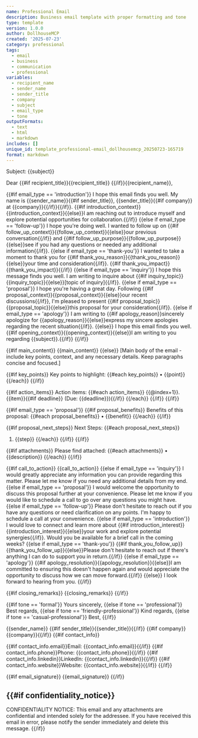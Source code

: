 ```yaml
---
name: Professional Email
description: Business email template with proper formatting and tone
type: template
version: 1.0.0
author: DollhouseMCP
created: '2025-07-23'
category: professional
tags:
  - email
  - business
  - communication
  - professional
variables:
  - recipient_name
  - sender_name
  - sender_title
  - company
  - subject
  - email_type
  - tone
outputFormats:
  - text
  - html
  - markdown
includes: []
unique_id: template_professional-email_dollhousemcp_20250723-165719
format: markdown
---
```


Subject: {{subject}}

Dear {{#if recipient_title}}{{recipient_title}} {{/if}}{{recipient_name}},

{{#if email_type == 'introduction'}}
I hope this email finds you well. My name is {{sender_name}}{{#if sender_title}}, {{sender_title}}{{#if company}} at {{company}}{{/if}}{{/if}}. {{#if introduction_context}}{{introduction_context}}{{else}}I am reaching out to introduce myself and explore potential opportunities for collaboration.{{/if}}
{{else if email_type == 'follow-up'}}
I hope you're doing well. I wanted to follow up on {{#if follow_up_context}}{{follow_up_context}}{{else}}our previous conversation{{/if}} and {{#if follow_up_purpose}}{{follow_up_purpose}}{{else}}see if you had any questions or needed any additional information{{/if}}.
{{else if email_type == 'thank-you'}}
I wanted to take a moment to thank you for {{#if thank_you_reason}}{{thank_you_reason}}{{else}}your time and consideration{{/if}}. {{#if thank_you_impact}}{{thank_you_impact}}{{/if}}
{{else if email_type == 'inquiry'}}
I hope this message finds you well. I am writing to inquire about {{#if inquiry_topic}}{{inquiry_topic}}{{else}}[topic of inquiry]{{/if}}.
{{else if email_type == 'proposal'}}
I hope you're having a great day. Following {{#if proposal_context}}{{proposal_context}}{{else}}our recent discussions{{/if}}, I'm pleased to present {{#if proposal_topic}}{{proposal_topic}}{{else}}this proposal for your consideration{{/if}}.
{{else if email_type == 'apology'}}
I am writing to {{#if apology_reason}}sincerely apologize for {{apology_reason}}{{else}}express my sincere apologies regarding the recent situation{{/if}}.
{{else}}
I hope this email finds you well. {{#if opening_context}}{{opening_context}}{{else}}I am writing to you regarding {{subject}}.{{/if}}
{{/if}}

{{#if main_content}}
{{main_content}}
{{else}}
[Main body of the email - include key points, context, and any necessary details. Keep paragraphs concise and focused.]

{{#if key_points}}
Key points to highlight:
{{#each key_points}}
• {{point}}
{{/each}}
{{/if}}

{{#if action_items}}
Action items:
{{#each action_items}}
{{@index+1}}. {{item}}{{#if deadline}} (Due: {{deadline}}){{/if}}
{{/each}}
{{/if}}
{{/if}}

{{#if email_type == 'proposal'}}
{{#if proposal_benefits}}
Benefits of this proposal:
{{#each proposal_benefits}}
• {{benefit}}
{{/each}}
{{/if}}

{{#if proposal_next_steps}}
Next Steps:
{{#each proposal_next_steps}}
1. {{step}}
{{/each}}
{{/if}}
{{/if}}

{{#if attachments}}
Please find attached:
{{#each attachments}}
• {{description}}
{{/each}}
{{/if}}

{{#if call_to_action}}
{{call_to_action}}
{{else if email_type == 'inquiry'}}
I would greatly appreciate any information you can provide regarding this matter. Please let me know if you need any additional details from my end.
{{else if email_type == 'proposal'}}
I would welcome the opportunity to discuss this proposal further at your convenience. Please let me know if you would like to schedule a call to go over any questions you might have.
{{else if email_type == 'follow-up'}}
Please don't hesitate to reach out if you have any questions or need clarification on any points. I'm happy to schedule a call at your convenience.
{{else if email_type == 'introduction'}}
I would love to connect and learn more about {{#if introduction_interest}}{{introduction_interest}}{{else}}your work and explore potential synergies{{/if}}. Would you be available for a brief call in the coming weeks?
{{else if email_type == 'thank-you'}}
{{#if thank_you_follow_up}}{{thank_you_follow_up}}{{else}}Please don't hesitate to reach out if there's anything I can do to support you in return.{{/if}}
{{else if email_type == 'apology'}}
{{#if apology_resolution}}{{apology_resolution}}{{else}}I am committed to ensuring this doesn't happen again and would appreciate the opportunity to discuss how we can move forward.{{/if}}
{{else}}
I look forward to hearing from you.
{{/if}}

{{#if closing_remarks}}
{{closing_remarks}}
{{/if}}

{{#if tone == 'formal'}}
Yours sincerely,
{{else if tone == 'professional'}}
Best regards,
{{else if tone == 'friendly-professional'}}
Kind regards,
{{else if tone == 'casual-professional'}}
Best,
{{/if}}

{{sender_name}}
{{#if sender_title}}{{sender_title}}{{/if}}
{{#if company}}{{company}}{{/if}}
{{#if contact_info}}

{{#if contact_info.email}}Email: {{contact_info.email}}{{/if}}
{{#if contact_info.phone}}Phone: {{contact_info.phone}}{{/if}}
{{#if contact_info.linkedin}}LinkedIn: {{contact_info.linkedin}}{{/if}}
{{#if contact_info.website}}Website: {{contact_info.website}}{{/if}}
{{/if}}

{{#if email_signature}}
{{email_signature}}
{{/if}}

{{#if confidentiality_notice}}
---
CONFIDENTIALITY NOTICE: This email and any attachments are confidential and intended solely for the addressee. If you have received this email in error, please notify the sender immediately and delete this message.
{{/if}}

